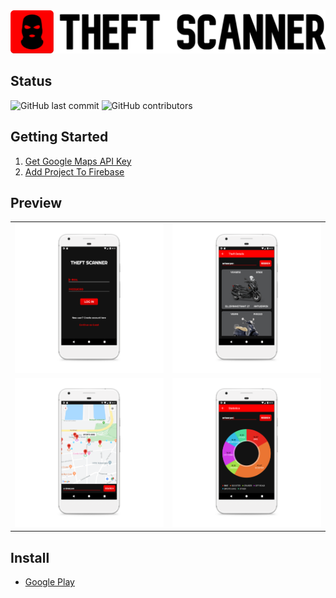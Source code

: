 <img src="Theft%20Scanner/app/src/main/res/drawable/banner.png">

## Status 
![GitHub last commit](https://img.shields.io/github/last-commit/ElMoufid-Mohamed/Theft-Scanner)
![GitHub contributors](https://img.shields.io/github/contributors/ElMoufid-Mohamed/Theft-Scanner)

## Getting Started
1. [Get Google Maps API Key](https://developers.google.com/maps/documentation/android-sdk/get-api-key)
2. [Add Project To Firebase](https://firebase.google.com/docs/database/android/start)

## Preview

<table >
  <tr>
    <td><img src="ScreenShots/Screenshot_1576787935_pixel_very_silver_portrait.png"></td>
    <td><img src="ScreenShots/Screenshot_1576787905_pixel_very_silver_portrait.png"></td>
  </tr>
  <tr>
    <td><img src="ScreenShots/Screenshot_1576788114_pixel_very_silver_portrait.png"></td>
    <td><img src="ScreenShots/Screenshot_1576787917_pixel_very_silver_portrait.png"></td>
  </tr>
</table>

## Install
* [Google Play](https://play.google.com/store/apps/details?id=com.mohamed.theftscanner)


